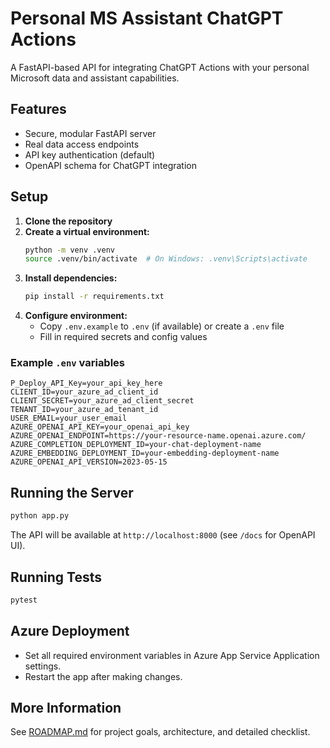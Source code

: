 ﻿# Personal MS Assistant ChatGPT Actions

A FastAPI-based API for integrating ChatGPT Actions with your personal Microsoft data and assistant capabilities.

## Features
- Secure, modular FastAPI server
- Real data access endpoints
- API key authentication (default)
- OpenAPI schema for ChatGPT integration

## Setup
1. **Clone the repository**
2. **Create a virtual environment:**
   ```bash
   python -m venv .venv
   source .venv/bin/activate  # On Windows: .venv\Scripts\activate
   ```
3. **Install dependencies:**
   ```bash
   pip install -r requirements.txt
   ```
4. **Configure environment:**
   - Copy `.env.example` to `.env` (if available) or create a `.env` file
   - Fill in required secrets and config values

### Example `.env` variables
```
P_Deploy_API_Key=your_api_key_here
CLIENT_ID=your_azure_ad_client_id
CLIENT_SECRET=your_azure_ad_client_secret
TENANT_ID=your_azure_ad_tenant_id
USER_EMAIL=your_user_email
AZURE_OPENAI_API_KEY=your_openai_api_key
AZURE_OPENAI_ENDPOINT=https://your-resource-name.openai.azure.com/
AZURE_COMPLETION_DEPLOYMENT_ID=your-chat-deployment-name
AZURE_EMBEDDING_DEPLOYMENT_ID=your-embedding-deployment-name
AZURE_OPENAI_API_VERSION=2023-05-15
```

## Running the Server
```bash
python app.py
```
The API will be available at `http://localhost:8000` (see `/docs` for OpenAPI UI).

## Running Tests
```bash
pytest
```

## Azure Deployment
- Set all required environment variables in Azure App Service Application settings.
- Restart the app after making changes.

## More Information
See [ROADMAP.md](./ROADMAP.md) for project goals, architecture, and detailed checklist.
